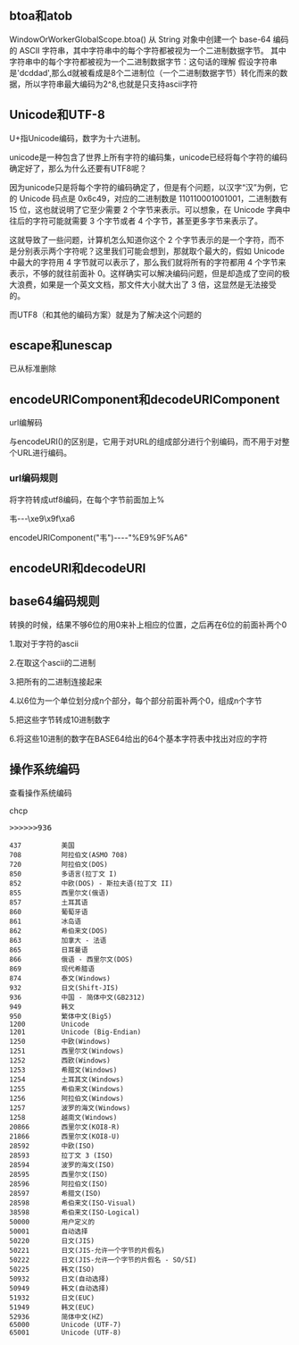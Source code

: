 ## btoa和atob

WindowOrWorkerGlobalScope.btoa() 从 String 对象中创建一个 base-64 编码的 ASCII 字符串，其中字符串中的每个字符都被视为一个二进制数据字节。
其中字符串中的每个字符都被视为一个二进制数据字节：这句话的理解
假设字符串是'dcddad',那么d就被看成是8个二进制位（一个二进制数据字节）转化而来的数据，所以字符串最大编码为2^8,也就是只支持ascii字符







## Unicode和UTF-8

U+指Unicode编码，数字为十六进制。

unicode是一种包含了世界上所有字符的编码集，unicode已经将每个字符的编码确定好了，那么为什么还要有UTF8呢？

因为unicode只是将每个字符的编码确定了，但是有个问题，以汉字“汉”为例，它的 Unicode 码点是 0x6c49，对应的二进制数是 110110001001001，二进制数有 15 位，这也就说明了它至少需要 2 个字节来表示。可以想象，在 Unicode 字典中往后的字符可能就需要 3 个字节或者 4 个字节，甚至更多字节来表示了。

这就导致了一些问题，计算机怎么知道你这个 2 个字节表示的是一个字符，而不是分别表示两个字符呢？这里我们可能会想到，那就取个最大的，假如 Unicode 中最大的字符用 4 字节就可以表示了，那么我们就将所有的字符都用 4 个字节来表示，不够的就往前面补 0。这样确实可以解决编码问题，但是却造成了空间的极大浪费，如果是一个英文文档，那文件大小就大出了 3 倍，这显然是无法接受的。

而UTF8（和其他的编码方案）就是为了解决这个问题的





## escape和unescap

已从标准删除





## encodeURIComponent和decodeURIComponent

url编解码

与encodeURI()的区别是，它用于对URL的组成部分进行个别编码，而不用于对整个URL进行编码。

### url编码规则

将字符转成utf8编码，在每个字节前面加上%

韦---\xe9\x9f\xa6

encodeURIComponent("韦")----"%E9%9F%A6"





## encodeURI和decodeURI







## base64编码规则

转换的时候，结果不够6位的用0来补上相应的位置，之后再在6位的前面补两个0



1.取对于字符的ascii

2.在取这个ascii的二进制

3.把所有的二进制连接起来

4.以6位为一个单位划分成n个部分，每个部分前面补两个0，组成n个字节

5.把这些字节转成10进制数字

6.将这些10进制的数字在BASE64给出的64个基本字符表中找出对应的字符





## 操作系统编码

查看操作系统编码

chcp

<pre>>>>>>>936</pre>

```
437          美国 
708          阿拉伯文(ASMO 708)
720          阿拉伯文(DOS)
850          多语言(拉丁文 I) 
852          中欧(DOS) - 斯拉夫语(拉丁文 II) 
855          西里尔文(俄语) 
857          土耳其语 
860          葡萄牙语 
861          冰岛语 
862          希伯来文(DOS)
863          加拿大 - 法语 
865          日耳曼语 
866          俄语 - 西里尔文(DOS) 
869          现代希腊语
874          泰文(Windows)
932          日文(Shift-JIS)
936          中国 - 简体中文(GB2312)
949          韩文
950          繁体中文(Big5)
1200         Unicode        
1201         Unicode (Big-Endian)
1250         中欧(Windows)
1251         西里尔文(Windows)
1252         西欧(Windows)
1253         希腊文(Windows)
1254         土耳其文(Windows)
1255         希伯来文(Windows)
1256         阿拉伯文(Windows)
1257         波罗的海文(Windows)
1258         越南文(Windows)
20866        西里尔文(KOI8-R)
21866        西里尔文(KOI8-U)
28592        中欧(ISO)
28593        拉丁文 3 (ISO)
28594        波罗的海文(ISO)
28595        西里尔文(ISO)
28596        阿拉伯文(ISO)
28597        希腊文(ISO)
28598        希伯来文(ISO-Visual)
38598        希伯来文(ISO-Logical)
50000        用户定义的
50001        自动选择
50220        日文(JIS)
50221        日文(JIS-允许一个字节的片假名)
50222        日文(JIS-允许一个字节的片假名 - SO/SI)
50225        韩文(ISO)
50932        日文(自动选择)
50949        韩文(自动选择)
51932        日文(EUC)
51949        韩文(EUC)
52936        简体中文(HZ)
65000        Unicode (UTF-7)
65001        Unicode (UTF-8)
```